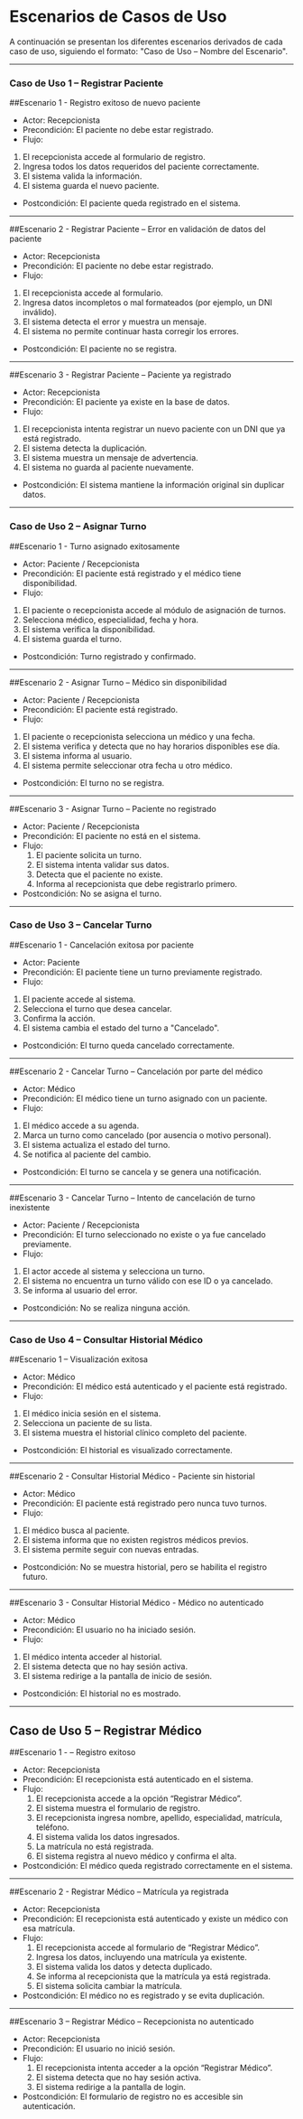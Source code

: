 # Escenarios de Casos de Uso

A continuación se presentan los diferentes escenarios derivados de cada caso de uso, siguiendo el formato: "Caso de Uso – Nombre del Escenario".

---

### Caso de Uso 1 – Registrar Paciente 

##Escenario 1 - Registro exitoso de nuevo paciente

-  Actor: Recepcionista  
- Precondición: El paciente no debe estar registrado.  
-  Flujo:
  1. El recepcionista accede al formulario de registro.
  2. Ingresa todos los datos requeridos del paciente correctamente.
  3. El sistema valida la información.
  4. El sistema guarda el nuevo paciente.
-  Postcondición: El paciente queda registrado en el sistema.

---

##Escenario 2 - Registrar Paciente – Error en validación de datos del paciente

-  Actor: Recepcionista  
-  Precondición: El paciente no debe estar registrado.  
-  Flujo:
  1. El recepcionista accede al formulario.
  2. Ingresa datos incompletos o mal formateados (por ejemplo, un DNI inválido).
  3. El sistema detecta el error y muestra un mensaje.
  4. El sistema no permite continuar hasta corregir los errores.
-  Postcondición: El paciente no se registra.

---

##Escenario 3 - Registrar Paciente – Paciente ya registrado

-  Actor: Recepcionista  
-  Precondición: El paciente ya existe en la base de datos.  
-  Flujo:
  1. El recepcionista intenta registrar un nuevo paciente con un DNI que ya está registrado.
  2. El sistema detecta la duplicación.
  3. El sistema muestra un mensaje de advertencia.
  4. El sistema no guarda al paciente nuevamente.
-  Postcondición: El sistema mantiene la información original sin duplicar datos.

---

### Caso de Uso 2 – Asignar Turno 

##Escenario 1 - Turno asignado exitosamente

-  Actor: Paciente / Recepcionista  
-  Precondición: El paciente está registrado y el médico tiene disponibilidad.  
-  Flujo:
  1. El paciente o recepcionista accede al módulo de asignación de turnos.
  2. Selecciona médico, especialidad, fecha y hora.
  3. El sistema verifica la disponibilidad.
  4. El sistema guarda el turno.
-  Postcondición: Turno registrado y confirmado.

---

##Escenario 2 -  Asignar Turno – Médico sin disponibilidad

- Actor: Paciente / Recepcionista  
-  Precondición: El paciente está registrado.  
-  Flujo:
  1. El paciente o recepcionista selecciona un médico y una fecha.
  2. El sistema verifica y detecta que no hay horarios disponibles ese día.
  3. El sistema informa al usuario.
  4. El sistema permite seleccionar otra fecha u otro médico.
-  Postcondición: El turno no se registra.

---

##Escenario 3 - Asignar Turno – Paciente no registrado

-  Actor: Paciente / Recepcionista  
- Precondición: El paciente no está en el sistema.  
- Flujo:
  1. El paciente solicita un turno.
  2. El sistema intenta validar sus datos.
  3. Detecta que el paciente no existe.
  4. Informa al recepcionista que debe registrarlo primero.
-  Postcondición: No se asigna el turno.

---

### Caso de Uso 3 – Cancelar Turno 

##Escenario 1 - Cancelación exitosa por paciente

-  Actor: Paciente  
-  Precondición: El paciente tiene un turno previamente registrado.  
-  Flujo:
  1. El paciente accede al sistema.
  2. Selecciona el turno que desea cancelar.
  3. Confirma la acción.
  4. El sistema cambia el estado del turno a "Cancelado".
-  Postcondición: El turno queda cancelado correctamente.

---

##Escenario 2 - Cancelar Turno – Cancelación por parte del médico

-  Actor: Médico  
-  Precondición: El médico tiene un turno asignado con un paciente.  
-  Flujo:
  1. El médico accede a su agenda.
  2. Marca un turno como cancelado (por ausencia o motivo personal).
  3. El sistema actualiza el estado del turno.
  4. Se notifica al paciente del cambio.
-  Postcondición: El turno se cancela y se genera una notificación.

---

##Escenario 3 -  Cancelar Turno – Intento de cancelación de turno inexistente

-  Actor: Paciente / Recepcionista  
-  Precondición: El turno seleccionado no existe o ya fue cancelado previamente.  
-  Flujo:
  1. El actor accede al sistema y selecciona un turno.
  2. El sistema no encuentra un turno válido con ese ID o ya cancelado.
  3. Se informa al usuario del error.
-  Postcondición: No se realiza ninguna acción.

---

### Caso de Uso 4 – Consultar Historial Médico 

##Escenario 1 – Visualización exitosa

-  Actor: Médico  
-  Precondición: El médico está autenticado y el paciente está registrado.  
-  Flujo:
  1. El médico inicia sesión en el sistema.
  2. Selecciona un paciente de su lista.
  3. El sistema muestra el historial clínico completo del paciente.
-  Postcondición: El historial es visualizado correctamente.

---

##Escenario 2 - Consultar Historial Médico - Paciente sin historial

-  Actor: Médico  
-  Precondición: El paciente está registrado pero nunca tuvo turnos.  
-  Flujo:
  1. El médico busca al paciente.
  2. El sistema informa que no existen registros médicos previos.
  3. El sistema permite seguir con nuevas entradas.
-  Postcondición: No se muestra historial, pero se habilita el registro futuro.

---

##Escenario 3 -  Consultar Historial Médico - Médico no autenticado

-  Actor: Médico  
-  Precondición: El usuario no ha iniciado sesión.  
-  Flujo:
  1. El médico intenta acceder al historial.
  2. El sistema detecta que no hay sesión activa.
  3. El sistema redirige a la pantalla de inicio de sesión.
-  Postcondición: El historial no es mostrado.

---

## Caso de Uso 5 – Registrar Médico 

##Escenario 1 - – Registro exitoso

- Actor: Recepcionista  
- Precondición: El recepcionista está autenticado en el sistema.  
- Flujo:
  1. El recepcionista accede a la opción “Registrar Médico”.
  2. El sistema muestra el formulario de registro.
  3. El recepcionista ingresa nombre, apellido, especialidad, matrícula, teléfono.
  4. El sistema valida los datos ingresados.
  5. La matrícula no está registrada.
  6. El sistema registra al nuevo médico y confirma el alta.  
- Postcondición: El médico queda registrado correctamente en el sistema.

---

##Escenario 2 -  Registrar Médico – Matrícula ya registrada

- Actor: Recepcionista  
- Precondición: El recepcionista está autenticado y existe un médico con esa matrícula.  
- Flujo:
  1. El recepcionista accede al formulario de “Registrar Médico”.
  2. Ingresa los datos, incluyendo una matrícula ya existente.
  3. El sistema valida los datos y detecta duplicado.
  4. Se informa al recepcionista que la matrícula ya está registrada.
  5. El sistema solicita cambiar la matrícula.  
- Postcondición: El médico no es registrado y se evita duplicación.

---

##Escenario 3 – Registrar Médico – Recepcionista no autenticado

- Actor: Recepcionista  
- Precondición: El usuario no inició sesión.  
- Flujo:
  1. El recepcionista intenta acceder a la opción “Registrar Médico”.
  2. El sistema detecta que no hay sesión activa.
  3. El sistema redirige a la pantalla de login.  
- Postcondición: El formulario de registro no es accesible sin autenticación.

